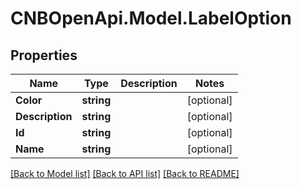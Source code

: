 # CNBOpenApi.Model.LabelOption

## Properties

Name | Type | Description | Notes
------------ | ------------- | ------------- | -------------
**Color** | **string** |  | [optional] 
**Description** | **string** |  | [optional] 
**Id** | **string** |  | [optional] 
**Name** | **string** |  | [optional] 

[[Back to Model list]](../../README.md#documentation-for-models) [[Back to API list]](../../README.md#documentation-for-api-endpoints) [[Back to README]](../../README.md)


